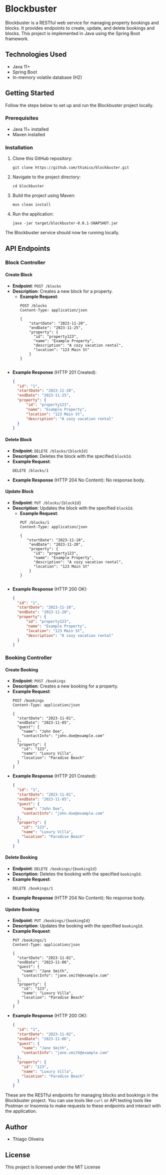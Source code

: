 # Blockbuster

Blockbuster is a RESTful web service for managing property bookings and blocks. It provides endpoints to create, update, and delete bookings and blocks. This project is implemented in Java using the Spring Boot framework.

## Technologies Used
- Java 11+
- Spring Boot
- In-memory volatile database (H2)

## Getting Started
Follow the steps below to set up and run the Blockbuster project locally.

### Prerequisites
- Java 11+ installed
- Maven installed

### Installation
1. Clone this GitHub repository:
   ```shell
   git clone https://github.com/thimico/blockbuster.git
   ```

2. Navigate to the project directory:
   ```shell
   cd blockbuster
   ```

3. Build the project using Maven:
   ```shell
   mvn clean install
   ```

4. Run the application:
   ```shell
   java -jar target/blockbuster-0.0.1-SNAPSHOT.jar
   ```

The Blockbuster service should now be running locally.

## API Endpoints

### Block Controller

#### Create Block
- **Endpoint**: `POST /blocks`
- **Description**: Creates a new block for a property.
  - **Example Request**:
    ```http
    POST /blocks
    Content-Type: application/json
  
    {
        "startDate": "2023-11-20",
        "endDate": "2023-11-25",
        "property": {
          "id": "property123",
          "name": "Example Property",
          "description": "A cozy vacation rental",
          "location": "123 Main St"
        }
    }
  ```
- **Example Response** (HTTP 201 Created):
  ```json
  {
    "id": "1",
    "startDate": "2023-11-20",
    "endDate": "2023-11-25",
    "property": {
        "id": "property123",
        "name": "Example Property",
        "location": "123 Main St",
        "description": "A cozy vacation rental"
    }
  }
  ```

#### Delete Block
- **Endpoint**: `DELETE /blocks/{blockId}`
- **Description**: Deletes the block with the specified `blockId`.
- **Example Request**:
  ```http
  DELETE /blocks/1
  ```
- **Example Response** (HTTP 204 No Content): No response body.

#### Update Block
- **Endpoint**: `PUT /blocks/{blockId}`
- **Description**: Updates the block with the specified `blockId`.
  - **Example Request**:
    ```http
    PUT /blocks/1
    Content-Type: application/json
  
    {
       "startDate": "2023-11-10",
        "endDate": "2023-11-20",
        "property": {
          "id": "property123",
          "name": "Example Property",
          "description": "A cozy vacation rental",
          "location": "123 Main St"
        }
    }
  ```
- **Example Response** (HTTP 200 OK):
  ```json
  {
    "id": "1",
    "startDate": "2023-11-10",
    "endDate": "2023-11-20",
    "property": {
        "id": "property123",
        "name": "Example Property",
        "location": "123 Main St",
        "description": "A cozy vacation rental"
    }
  }
  ```

### Booking Controller

#### Create Booking
- **Endpoint**: `POST /bookings`
- **Description**: Creates a new booking for a property.
- **Example Request**:
  ```http
  POST /bookings
  Content-Type: application/json
  
  {
    "startDate": "2023-11-01",
    "endDate": "2023-11-05",
    "guest": {
      "name": "John Doe",
      "contactInfo": "john.doe@example.com"
    },
    "property": {
      "id": "123",
      "name": "Luxury Villa",
      "location": "Paradise Beach"
    }
  }
  ```
- **Example Response** (HTTP 201 Created):
  ```json
  {
    "id": "1",
    "startDate": "2023-11-01",
    "endDate": "2023-11-05",
    "guest": {
      "name": "John Doe",
      "contactInfo": "john.doe@example.com"
    },
    "property": {
      "id": "123",
      "name": "Luxury Villa",
      "location": "Paradise Beach"
    }
  }
  ```

#### Delete Booking
- **Endpoint**: `DELETE /bookings/{bookingId}`
- **Description**: Deletes the booking with the specified `bookingId`.
- **Example Request**:
  ```http
  DELETE /bookings/1
  ```
- **Example Response** (HTTP 204 No Content): No response body.

#### Update Booking
- **Endpoint**: `PUT /bookings/{bookingId}`
- **Description**: Updates the booking with the specified `bookingId`.
- **Example Request**:
  ```http
  PUT /bookings/1
  Content-Type: application/json
  
  {
    "startDate": "2023-11-02",
    "endDate": "2023-11-06",
    "guest": {
      "name": "Jane Smith",
      "contactInfo": "jane.smith@example.com"
    },
    "property": {
      "id": "123",
      "name": "Luxury Villa",
      "location": "Paradise Beach"
    }
  }
  ```
- **Example Response** (HTTP 200 OK):
  ```json
  {
    "id": "1",
    "startDate": "2023-11-02",
    "endDate": "2023-11-06",
    "guest": {
      "name": "Jane Smith",
      "contactInfo": "jane.smith@example.com"
    },
    "property": {
      "id": "123",
      "name": "Luxury Villa",
      "location": "Paradise Beach"
    }
  }
  ```

These are the RESTful endpoints for managing blocks and bookings in the Blockbuster project. You can use tools like `curl` or API testing tools like Postman or Insomnia to make requests to these endpoints and interact with the application.

## Author
- Thiago Oliveira

## License
This project is licensed under the MIT License